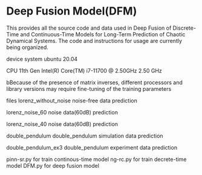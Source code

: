 # Deep Fusion Model(DFM)

This provides all the source code and data used in Deep Fusion of Discrete-Time and Continuous-Time Models for Long-Term Prediction of Chaotic Dynamical Systems. The code and instructions for usage are currently being organized.

device
system
ubuntu 20.04

CPU
11th Gen Intel(R) Core(TM) i7-11700 @ 2.50GHz 2.50 GHz

bBecause of the presence of matrix inverses, different processors and library versions may require fine-tuning of the training parameters

files
lorenz_without_noise
noise-free data prediction

lorenz_noise_60
noise data(60dB) prediction

lorenz_noise_40
noise data(60dB) prediction

double_pendulum
double_pendulum simulation data prediction

double_pendulum_ex3
double_pendulum experiment data prediction


pinn-sr.py for train continous-time model
ng-rc.py for train decrete-time model
DFM.py for deep fusion model
